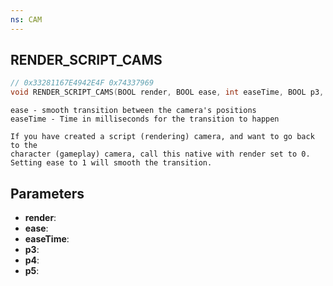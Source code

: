 ```yaml
---
ns: CAM
---
```

## RENDER_SCRIPT_CAMS

```c
// 0x33281167E4942E4F 0x74337969
void RENDER_SCRIPT_CAMS(BOOL render, BOOL ease, int easeTime, BOOL p3, BOOL p4, Any p5);
```

```
ease - smooth transition between the camera's positions
easeTime - Time in milliseconds for the transition to happen

If you have created a script (rendering) camera, and want to go back to the 
character (gameplay) camera, call this native with render set to 0.
Setting ease to 1 will smooth the transition.
```

## Parameters
* **render**:
* **ease**:
* **easeTime**:
* **p3**:
* **p4**:
* **p5**:
